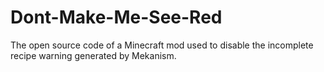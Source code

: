 # Dont-Make-Me-See-Red
The open source code of a Minecraft mod used to disable the incomplete recipe warning generated by Mekanism.
